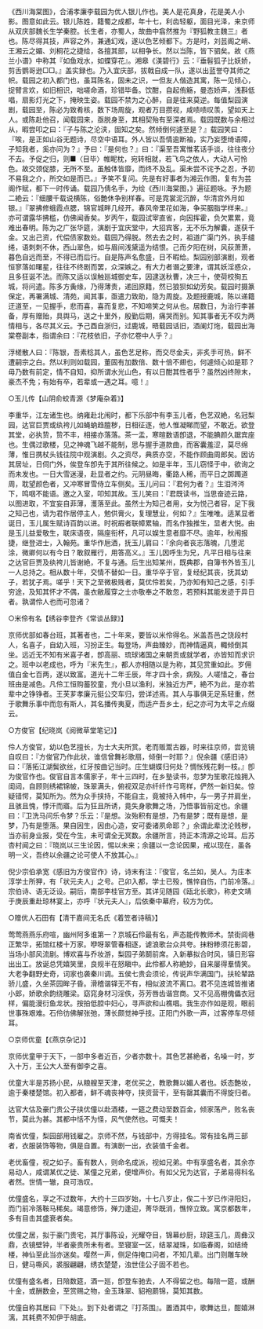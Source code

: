 <!-- { "loadSidebar": true } -->
《西川海棠图》，合浦孝廉李载园为优人银儿作也。美人是花真身，花是美人小影。图意如此云。银儿陈姓，籍蜀之成都，年十七，利齿轻躯，面目光泽，来京师从双庆部魏长生学秦腔。长生者，亦蜀人，故曲中翕然推为『野狐教主魏三』者也。陈尽得其技，声容之外，兼通幻戏，遂以色艺倾都下。方是时，刘芸阁之峭、王湘云之媚、刘桐花之捷给，各擅其部，以相争长。然以当陈，皆下驷矣。故《燕兰小谱》中称其『如鱼戏水，如蝶穿花』。湘皋《渼碧行》云：『垂髫狐子比妖娇，剪舌鹦哥逊□□。』盖实録也。乃入宜庆部，拔戟自成一队，遂以出蓝誉夺其师之帜。载园之初入都门也，虽耳陈名，固未之识，一但友人偕造其寓，陈一见倾心，捉臂言欢，如旧相识，咄嗟命酒，珍错毕备。饮酣，自起侑觞，曼态娇声，浅斟低唱，扇影灯光之下，掩映生姿。载园不禁为之心醉，自是往来莫逆。每值梨园演剧，载园至，陈必为致肴核，数下场周旋，观者万目攒视，咸啧啧叹羡，望如天上人。或陈赴他召，闻载园来，亟脱身至，其相契殆有至深者焉。载园既数与余相过从，暇尝叩之曰：『子与陈之沦浃，固知之矣。然倾倒何遽至是？』载园笑曰：『唉，是正如山谷无题诗，尽空中语耳。外人皆以吾情逾断袖，实乃妄堕绮语障，子知我者，奚亦问为？』予曰：『是何也？』曰：『渠至吾寓惟茗话手谈，往往夜分不去。予促之归，则■〈目毕〉帷眤枕，宛转相就，若飞鸟之依人，大动人可怜色。故交颈促膝，无所不至。虽触体皆靡，而终不及乱。渠未尝不诧予之忍，予初不易我之介，所交如是而已。』予笑不复问。先是有好事者为湘云作图，复有为芸阁作赋，都下一时传诵。载园乃倩名手，为绘《西川海棠图，》遍征题咏。予为题二絶云：『细腰千载说横陈，俗艶休争别样春。可是霓裳泥沉醉，华清宫外月如银。』『翠拂修蛾霞点腮，锦官城畔几经开。春风帝里花如海，争买胭脂学样来。』亦可谓露华拂槛，仿佛闻香矣。岁丙午，载园试宰直省，向因挥霍，负欠累累，竟难出春明。陈为之广张华筵，演剧于宜庆堂中，大招宾客，无不乐为解囊，遂获千金。又出己资，代偿债家数处。载园乃得脱。然去去之时，祖道广渠门外，执手缱绻，语刺刺不休，西山翠色，如与眉间浅黛遥为结恨。己而夕阳在树，风荻萧萧，暮色自远而至，不得已而后行。自是陈声名愈盛，日不暇给。梨园别部演剧，观者恒寥落如曙星，往往不终剧而罢，众深嫉之。有大力者谮之要津，谓其妖淫惑众，且多狂诞不法。而陈又适以误触廵城御史车，因逮送秋曹，决三十，使荷校狥五城，将问遣。陈多方夤缘，乃得薄责，递回原籍，然已狼狈如幼芳矣。载园时摄篆保定，再署满城、清苑，闻其事，亟遣力致助，隐为周旋。及题授鹿城，陈以递籍迂道至，一见握手，悲而喜，喜而复悲，不知啼笑之何从也。居数日，为治行李甚备，厚有赠贻，具舆马，送之十里外，殷勤后期，痛哭而别。知其事者无不叹为两情相与，各尽其义云。予己酉自浙归，过鹿城，晤载园话旧，酒阑灯炧，载园出海棠卷副本，指谓余曰：『花枝依旧，子亦忆卷中人乎？』

浮槎散人曰：『陈银，吾素稔其人，虽色艺足称，而交尽金夫，非炙手可热，鲜不遭嗣宗之白。然以利则如载园，董固有加数倍、数十倍不翅也，何遽倾心如是耶？毋乃数有前定，情不自知，抑所谓水光山色，有以日酣其性者乎？虽然凶终隙末，豪杰不免；有始有卒，若辈或一遇之耳。噫！』


○玉儿传【山阴俞蛟青源《梦庵杂着》】

李重华，江左诸生也。纳雍赴北闱时，都下乐部中有李玉儿者，色艺双絶，名冠梨园，达官巨贾或纨袴儿如蝇蚋趋膻秽，日相征逐，他人惟凝睇而望，不敢近。欲登其堂，必执贽，贽不丰，相接亦落落。茶一盂，寒暄数语卽退，不能腆颜久踞宾座也。生偶过歌楼，见之神魂飞越不能制，思与握手道款曲，而客囊羞涩，莫尽绵薄，惟日携杖头钱往院中观演剧。久之资尽，典质亦空，不能作顾曲周郎矣。因访其居址，日伺门外，俟登车卽先于其所往候之。如是半年，玉儿窃怪于中，欲询之而未发也。一日大雪迷漫，赴显者之约。元阴昼晦，衢路人稀，而平日之踯躅道周，耽望颜色者，又冲寒冒雪侍立车侧矣。玉儿问曰：『君何为者？』生泪涔涔下，鸣咽不能语。邀之入室，叩知其故。玉儿笑曰：『君既读书，当思奋迹云路，以图进取，不宜妄自菲薄，濩落至此。虽然士为知己者用，女为悦己者容，足下我之知己也，请为君作居停主人，勉供膏火，复理慧业，何如？』生唯唯。适某显者诞日，玉儿属生赋诗百韵以进。时祝嘏者联幛累轴，而名作独推生，显者大悦。由是玉儿益爱敬生，联床语夜，隔座衔杯，凡可以娱生意者靡不尽。逾年，秋闱报捷，继登进士，入翰苑。重华作巵酒，抚玉儿肩曰：『余向者丧志落魄，几堕泥涂，微卿何以有今日？敢叙雁行，用答高义。』玉儿因呼生为兄，凡平日相与往来之达官巨贾及纨袴儿皆谢絶，不复与通。后生出知某州，既典郡，自簿书外皆玉儿一人总持之。相从数十年，交情不替如一日。重华卒于官，复经纪其丧，抚其幼子，若犹子焉。嗟乎！天下之至微极贱者，莫优伶若矣，乃亦知有知己之感，引手穷途，及知其怀才不偶，虽衣敝履穿之士亦敬奉之不敢忽，若预料其能发迹于异日者。孰谓伶人也而可忽诸？


○米伶有名【绣谷李登齐《常谈丛録》】

京师优部如春台班，其著者也，二十年来，要皆以米伶得名。米盖吾邑之饶段村人，名喜子，自幼入班，习扮正生。每登场，声曲臻妙，而神情逼真，輙倾倒其坐。远近无不知有米喜子者，卽高丽、琉球诸国之来朝贡或就学者，亦皆知而求识之。班中以老成也，呼为『米先生』，都人亦相随以是为称，其见赏重如此。岁佣值白金七百两，遂以致富。道光十二年壬辰，年才四十余，病殁。人嗟惜之，春台班由是减色。凡伶工恒购蓄狡童，充小旦以渔利，米独近方严，絶不为此，是亦若辈中之铮铮者。王芙芗孝廉元挺公交车归，尝详述焉。其人与事俱无足系轻重，然于歌舞乐事中而忽有斯人，其名播传夷夏，而适产吾乡土，纪之亦可为太平之点缀云。


○方俊官【纪晓岚《阅微草堂笔记》】

伶人方俊官，幼以色艺擅长，为士大夫所赏。老而贩鬻古器，时来往京师，尝览镜自叹曰：『方俊官乃作此状，谁信曾舞衫歌扇，倾倒一时耶？』倪余疆《感旧诗》曰：『落拓江湖鬓欲丝，红牙按曲记当时。庄生蝴蝶归何处？惆怅残花剩一枝。』卽为俊官作也。俊官自言本儒家子，年十三四时，在乡塾读书，忽梦为笙歌花烛拥入闺闼，自顾则绣裙锦帔，珠翠满头，俯视双足亦纤纤作弓弯样，俨然一新妇矣。惊疑错愕，莫知所为。然为众手挟持，不能自主，竟被持入帏中，与一男子并肩坐，且骇且愧，悸汗而寤。后为狂且所诱，竟失身歌舞之场，乃悟事皆前定也。余疆曰：『卫洗马问乐令梦？乐云：『是想。汝殆积有是想，乃有是梦；既有是想，是梦，乃有是堕落。果自因生，因由心造，安可委诸夙命耶？」余谓此辈沈沦贱秽，当亦前身业报，受在今生，未可谓全无冥数。余疆所言，持正本清源之论耳。后苏杏村闻之曰：『晓岚以三生论因，惕以未来；余疆以一念论因果，戒以现在，虽各明一义，吾终以余疆之论可使人不放其心。』

倪少宗伯承宽《感旧为方俊官作》诗，诗末有注：『俊官，名兰如，吴人。为庄本淳学士所狎，有「状元夫人」之号。己卯入都，学士已殁，憔悴自伤，门前冷落。』宗伯诗、语无泛设。嗣后，南部李桂官方至。其详见随园《瓯北长歌》，称史文靖于庚辰重赴琼林宴上，亦呼『状元夫人』，后依秦中幕府，较方为优。


○赠优人石田有【清干嘉间无名氏《着笠者诗稿》】

莺莺燕燕乐府喧，幽州阿多谁第一？京城石伶最有名，声态能传教师术。禁街闾巷正繁华，拓馆红楼十万家。咿呀翠管春相逐，谑浪歌台众共夸。抹粉糁须花影碧，当场小部风流剧。博欢喜与乔妆游，梨园子弟鬬前席。入新摹拟合时风，镇日形容出出工。放诞总凭嬉笑里，良规半在怒瞋中。此伶都人称絶妙，自来屡得羣情笑。大老争翻野史奇，词家也袭秦川调。五侯七贵会须论，传说声华满国门。扶轮辇路骄儿盛，久坐茶园眸子昏。滑稽谐铎无不有，相似波流不离口。君不见连城皆推诸小郎，娇歌余韵绕雕梁。窈窕身材习淫佚，芬芳唇齿谐宫商。又不见高棚傀儡衣冠样，偏能漫衍鱼龙状。按拍低腔中妇心，寻声欲和山樵唱。我生亦作如是观，眼前世事殊艰难。石伶彷佛解张弛，薄长颇觉神乎技。正阳门外歌一声，过客停车尽倾耳。


○京师优童【《燕京杂记》】

京师优童甲于天下，一部中多者近百，少者亦数十。其色艺甚絶者，名噪一时，岁入十万，王公大人至有御李之喜。

优童大半是苏扬小民，从粮艘至天津，老优买之，教歌舞以媚人者也。妖态艶妆，逾于秦楼楚馆。初入都者，鲜不魂丧神夺，挟资营干，至有罄其囊而不得旋归者。

达官大估及豪门贵公子挟优僮以赴酒楼，一筵之费动至数百金，倾家荡产，败名丧节，莫此为甚。其都中恬不为怪，风气使然也。可慨夫！

南省优僮，梨园部用钱雇之。京师不然，与钱部中，方得挂名。常有挂名两三部者，衣服装饰等物，俱是自置。有演剧一出，衣装值千金者。

老优畜僮，视之如子。畜有数人，则命名成派，视如兄弟。中有享盛名者，其余亦易动人，咸谓某优之徒、某僮之兄弟，便增声价。有如父兄为达官，子弟易得科名者然。世情一辙，良可浩叹。

优僮盛名，享之不过数年，大约十三四岁始，十七八岁止，俟二十岁已作浔阳妇，而门前冷落鞍马稀矣。竭意修饰，殚力逢迎，菁华既消，憔悴立致。寓京都数年，多有目击其盛衰者矣。

优僮之居，拟于豪门贵宅，其厅事陈设，光耀夺目，锦幕纱厨，琼筵玉几，周彝汉鼎，衣镜壁钟，半者豪贵所未有者。至寝室一区，结翠凝珠，如临春阁，如结绮楼，神仙至此当亦迷矣。嘤然一声，侧足侍掩口问者，不知几辈。出门则雕车映日，健马嘶风，裘服翩翩，绣衣楚楚，浊世佳公子固不若也。

优僮有盛名者，日陪数筵，酒一廵，卽登车驰去，人不得留之也。每陪一筵，或酬十金，或酬数金，至赏赐之物，金玉珠翠、貂袍罽锦，莫知其数。

优僮自称其居曰『下处』。到下处者谓之『打茶围』。置酒其中，歌舞达旦，酣嬉淋漓，其耗费不知伊于胡底。


